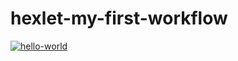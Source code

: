 # hexlet-my-first-workflow
[![hello-world](https://github.com/lens2002/hexlet-my-first-workflow/actions/workflows/hello-world.yml/badge.svg)](https://github.com/lens2002/hexlet-my-first-workflow/actions/workflows/hello-world.yml)
